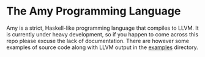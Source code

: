 # The Amy Programming Language

Amy is a strict, Haskell-like programming language that compiles to LLVM. It is
currently under heavy development, so if you happen to come across this repo
please excuse the lack of documentation. There are however some examples of
source code along with LLVM output in the [examples](examples/) directory.

